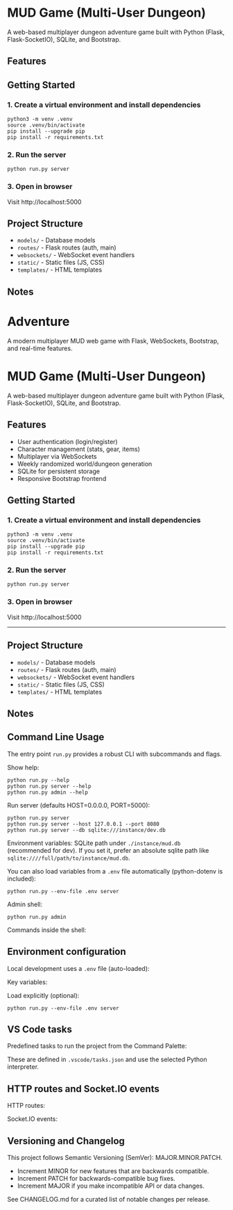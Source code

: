 # MUD Game (Multi-User Dungeon)

A web-based multiplayer dungeon adventure game built with Python (Flask, Flask-SocketIO), SQLite, and Bootstrap.

## Features

## Getting Started

### 1. Create a virtual environment and install dependencies
```
python3 -m venv .venv
source .venv/bin/activate
pip install --upgrade pip
pip install -r requirements.txt
```

### 2. Run the server
```
python run.py server
```

### 3. Open in browser
Visit http://localhost:5000


## Project Structure
  - `models/` - Database models
  - `routes/` - Flask routes (auth, main)
  - `websockets/` - WebSocket event handlers
  - `static/` - Static files (JS, CSS)
  - `templates/` - HTML templates


## Notes
# Adventure
A modern multiplayer MUD web game with Flask, WebSockets, Bootstrap, and real-time features.

# MUD Game (Multi-User Dungeon)

A web-based multiplayer dungeon adventure game built with Python (Flask, Flask-SocketIO), SQLite, and Bootstrap.

## Features
- User authentication (login/register)
- Character management (stats, gear, items)
- Multiplayer via WebSockets
- Weekly randomized world/dungeon generation
- SQLite for persistent storage
- Responsive Bootstrap frontend

## Getting Started

### 1. Create a virtual environment and install dependencies
```
python3 -m venv .venv
source .venv/bin/activate
pip install --upgrade pip
pip install -r requirements.txt
```

### 2. Run the server
```
python run.py server
```

### 3. Open in browser
Visit http://localhost:5000

---

## Project Structure
  - `models/` - Database models
  - `routes/` - Flask routes (auth, main)
  - `websockets/` - WebSocket event handlers
  - `static/` - Static files (JS, CSS)
  - `templates/` - HTML templates


## Notes


## Command Line Usage

The entry point `run.py` provides a robust CLI with subcommands and flags.

Show help:
```
python run.py --help
python run.py server --help
python run.py admin --help
```

Run server (defaults HOST=0.0.0.0, PORT=5000):
```
python run.py server
python run.py server --host 127.0.0.1 --port 8080
python run.py server --db sqlite:///instance/dev.db
```

Environment variables:
  SQLite path under `./instance/mud.db` (recommended for dev). If you set it,
  prefer an absolute sqlite path like `sqlite:////full/path/to/instance/mud.db`.

You can also load variables from a `.env` file automatically (python-dotenv is included):
```
python run.py --env-file .env server
```

Admin shell:
```
python run.py admin
```
Commands inside the shell:


## Environment configuration

Local development uses a `.env` file (auto-loaded):


Key variables:

Load explicitly (optional):
```
python run.py --env-file .env server
```


## VS Code tasks

Predefined tasks to run the project from the Command Palette:


These are defined in `.vscode/tasks.json` and use the selected Python interpreter.


## HTTP routes and Socket.IO events

HTTP routes:

Socket.IO events:

## Versioning and Changelog

This project follows Semantic Versioning (SemVer): MAJOR.MINOR.PATCH.

- Increment MINOR for new features that are backwards compatible.
- Increment PATCH for backwards-compatible bug fixes.
- Increment MAJOR if you make incompatible API or data changes.

See CHANGELOG.md for a curated list of notable changes per release.

